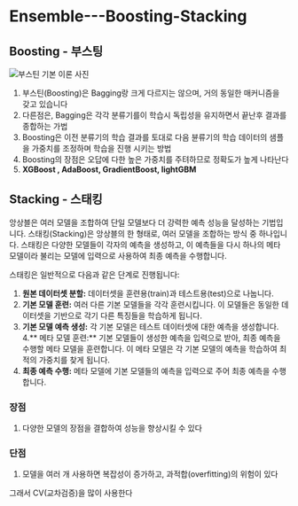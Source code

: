 # Ensemble---Boosting-Stacking

## Boosting - 부스팅
![부스틴 기본 이론 사진](https://github.com/zzzxxcc123/Ensemble---Boosting-Stacking/assets/117971016/79242355-78e2-4905-ab56-c254be486453)
1. 부스틴(Boosting)은 Bagging랑 크게 다르지는 않으며, 거의 동일한 매커니즘을 갖고 있습니다
2. 다른점은, Bagging은 각각 분류기를이 학습시 독립성을 유지하면서 끝난후 결과를 종합하는 가법
3. Boosting은 이전 분류기의 학습 결과를 토대로 다음 뷴류기의 학습 데이터의 샘플을 가중치를 조정하며 학습을 진행 시키는 방법
4. Boosting의 장점은 오답에 다한 높은 가중치를 주텨하므로 정확도가 높게 나타난다
5. **XGBoost , AdaBoost, GradientBoost, lightGBM**

## Stacking - 스태킹
앙상블은 여러 모델을 조합하여 단일 모델보다 더 강력한 예측 성능을 달성하는 기법입니다. 스태킹(Stacking)은 앙상블의 한 형태로, 여러 모델을 조합하는 방식 중 하나입니다. 스태킹은 다양한 모델들이 각자의 예측을 생성하고, 이 예측들을 다시 하나의 메타 모델이라 불리는 모델에 입력으로 사용하여 최종 예측을 수행합니다.

스태킹은 일반적으로 다음과 같은 단계로 진행됩니다:
1. **원본 데이터셋 분할:** 데이터셋을 훈련용(train)과 테스트용(test)으로 나눕니다.
2. **기본 모델 훈련:** 여러 다른 기본 모델들을 각각 훈련시킵니다. 이 모델들은 동일한 데이터셋을 기반으로 각기 다른 특징들을 학습하게 됩니다.
3. **기본 모델 예측 생성:** 각 기본 모델은 테스트 데이터셋에 대한 예측을 생성합니다.
4.** 메타 모델 훈련:** 기본 모델들이 생성한 예측을 입력으로 받아, 최종 예측을 수행할 메타 모델을 훈련합니다. 이 메타 모델은 각 기본 모델의 예측을 학습하여 최적의 가중치를 찾게 됩니다.
5. **최종 예측 수행:** 메타 모델에 기본 모델들의 예측을 입력으로 주어 최종 예측을 수행합니다.

### 장점
1. 다양한 모델의 장점을 결합하여 성능을 향상시킬 수 있다

### 단점
1. 모델을 여러 개 사용하면 복잡성이 증가하고, 과적합(overfitting)의 위험이 있다

그래서 CV(교차검증)을 많이 사용한다

